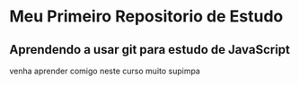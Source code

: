 # Meu Primeiro Repositorio de Estudo
## Aprendendo a usar git para estudo de JavaScript

venha aprender comigo neste curso muito supimpa
